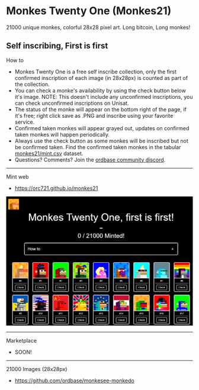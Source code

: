 # Monkes Twenty One (Monkes21)

21000 unique monkes, colorful 28x28 pixel art. Long bitcoin, Long monkes!


## Self inscribing, First is first

How to


- Monkes Twenty One is a free self inscribe collection, only the first confirmed inscription of each image (in 28x28px) is counted as part of the collection.
- You can check a monke's availability by using the check button below it's image. NOTE: This doesn't include any unconfirmed inscriptions, you can check unconfirmed inscriptions on Unisat.
- The status of the monke will appear on the bottom right of the page, if it's free; right click save as .PNG and inscribe using your favorite service.
- Confirmed taken monkes will appear grayed out, updates on confirmed taken monkes will happen periodically.
- Always use the check button as some monkes will be inscribed but not be confirmed taken.  Find the confirmed taken monkes
in the tabular [monkes21/mint.csv](https://github.com/orc721/market/blob/master/monkes21/mint.csv) dataset.      
- Questions? Comments? Join the [ordbase community discord](https://discord.gg/dDhvHKjm2t).


---

Mint web
  - <https://orc721.github.io/monkes21>

  ![](i/monkes21.png)
  
---

  Marketplace
  - SOON!
  
---


21000 Images (28x28px)
- <https://github.com/ordbase/monkesee-monkedo>
